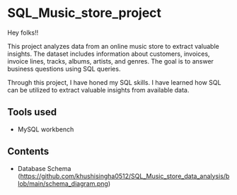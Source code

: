 # SQL_Music_store_project

Hey folks!!

This project analyzes data from an online music store to extract valuable insights. The dataset includes information about customers, invoices, invoice lines, tracks, albums, artists, and genres.
The goal is to answer business questions using SQL queries.

Through this project, I have honed my SQL skills. I have learned how SQL can be utilized to extract valuable insights from available data. 

## Tools used

+ MySQL workbench

## Contents
+ Database Schema (https://github.com/khushisingha0512/SQL_Music_store_data_analysis/blob/main/schema_diagram.png)
